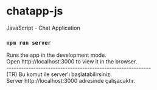 # chatapp-js
JavaScript - Chat Application

### `npm run server`
Runs the app in the development mode.<br />
Open http://localhost:3000 to view it in the browser.<br />
-----------------------------------------------------------<br />
(TR) Bu komut ile server'ı başlatabilirsiniz.<br />
Server http://localhost:3000 adresinde çalışacaktır.
